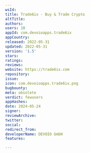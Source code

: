 ```yaml
---
wsId: 
title: Trade6ix - Buy & Trade Crypto
altTitle: 
authors: 
users: 10
appId: com.devoioapps.trade6ix
appCountry: 
released: 2022-05-31
updated: 2022-05-31
version: '1.5'
stars: 
ratings: 
reviews: 
website: https://trade6ix.com
repository: 
issue: 
icon: com.devoioapps.trade6ix.png
bugbounty: 
meta: obsolete
verdict: fewusers
appHashes: 
date: 2024-05-24
signer: 
reviewArchive: 
twitter: 
social: 
redirect_from: 
developerName: DEVOIO GmbH
features: 

---
```


